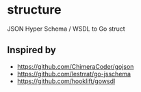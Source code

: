 # structure

JSON Hyper Schema / WSDL to Go struct

## Inspired by

- https://github.com/ChimeraCoder/gojson
- https://github.com/lestrrat/go-jsschema
- https://github.com/hooklift/gowsdl
